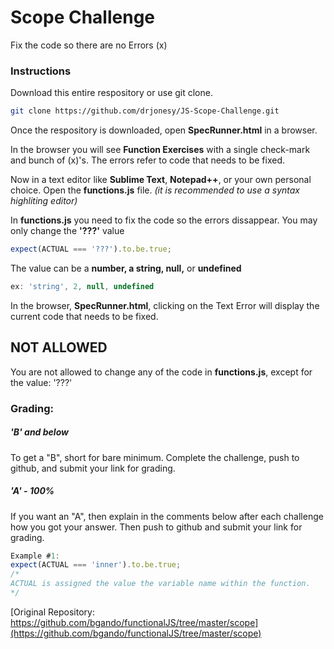 # Scope Challenge
Fix the code so there are no Errors (x)

### Instructions
Download this entire respository or use git clone.
```sh
git clone https://github.com/drjonesy/JS-Scope-Challenge.git 
```
Once the respository is downloaded, open **SpecRunner.html** in a browser. 

In the browser you will see **Function Exercises** with a single check-mark and bunch of (x)'s. The errors refer to code that needs to be fixed.

Now in a text editor like **Sublime Text**, **Notepad++**, or your own personal choice. Open the **functions.js** file. _(it is recommended to use a syntax highliting editor)_

In **functions.js** you need to fix the code so the errors dissappear. You may only change the **'???'** value

```javascript
expect(ACTUAL === '???').to.be.true;
```

The value can be a **number, a string, null,** or **undefined**

```javascript
ex: 'string', 2, null, undefined
```

In the browser, **SpecRunner.html**, clicking on the Text Error will display the current code that needs to be fixed. 

## NOT ALLOWED
You are not allowed to change any of the code in **functions.js**, except for the value: '???'

### Grading:
##### 'B' and below
To get a "B", short for bare minimum. Complete the challenge, push to github, and submit your link for grading.

##### 'A' - 100%
If you want an "A", then explain in the comments below after each challenge how you got your answer. Then push to github and submit your link for grading.

```javascript
Example #1:
expect(ACTUAL === 'inner').to.be.true;
/* 
ACTUAL is assigned the value the variable name within the function.
*/
```

 
[Original Repository: https://github.com/bgando/functionalJS/tree/master/scope](https://github.com/bgando/functionalJS/tree/master/scope)
